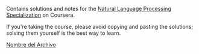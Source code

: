 Contains solutions and notes for the  [Natural Language Processing Specialization](https://www.coursera.org/specializations/natural-language-processing) on Coursera.


If you're taking the course, please avoid copying and pasting the solutions; solving them yourself is the best way to learn.



[Nombre del Archivo](https://github.com/MNGARCIA085/NLP-Specialization---Coursera/blob/master/Course%201%20-%20NLP%20with%20Classification%20and%20Vector%20Spaces/1.4.%20Machine%20Translation/4.3.%20Naive%20Machine%20Translation/Naive%20Machine%20Translation.ipynb)

